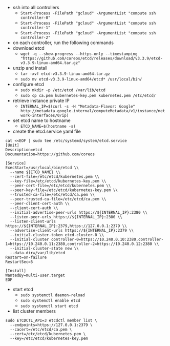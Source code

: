 * ssh into all controllers
    * `Start-Process -FilePath "gcloud" -ArgumentList "compute ssh controller-0"`
    * `Start-Process -FilePath "gcloud" -ArgumentList "compute ssh controller-1"`
    * `Start-Process -FilePath "gcloud" -ArgumentList "compute ssh controller-2"`
* on each controller, run the following commands
* download etcd
    * `wget -q --show-progress --https-only --timestamping "https://github.com/coreos/etcd/releases/download/v3.3.9/etcd-v3.3.9-linux-amd64.tar.gz"`
* unzip and install
    * `tar -xvf etcd-v3.3.9-linux-amd64.tar.gz`
    * `sudo mv etcd-v3.3.9-linux-amd64/etcd* /usr/local/bin/`
* configure etcd
    * `sudo mkdir -p /etc/etcd /var/lib/etcd`
    * `sudo cp ca.pem kubernetes-key.pem kubernetes.pem /etc/etcd/`
* retrieve instance private IP
    * `INTERNAL_IP=$(curl -s -H "Metadata-Flavor: Google" http://metadata.google.internal/computeMetadata/v1/instance/network-interfaces/0/ip)`
* set etcd name to hostname
    * `ETCD_NAME=$(hostname -s)`
* create the etcd.service yaml file
```
cat <<EOF | sudo tee /etc/systemd/system/etcd.service
[Unit]
Description=etcd
Documentation=https://github.com/coreos

[Service]
ExecStart=/usr/local/bin/etcd \\
  --name ${ETCD_NAME} \\
  --cert-file=/etc/etcd/kubernetes.pem \\
  --key-file=/etc/etcd/kubernetes-key.pem \\
  --peer-cert-file=/etc/etcd/kubernetes.pem \\
  --peer-key-file=/etc/etcd/kubernetes-key.pem \\
  --trusted-ca-file=/etc/etcd/ca.pem \\
  --peer-trusted-ca-file=/etc/etcd/ca.pem \\
  --peer-client-cert-auth \\
  --client-cert-auth \\
  --initial-advertise-peer-urls https://${INTERNAL_IP}:2380 \\
  --listen-peer-urls https://${INTERNAL_IP}:2380 \\
  --listen-client-urls https://${INTERNAL_IP}:2379,https://127.0.0.1:2379 \\
  --advertise-client-urls https://${INTERNAL_IP}:2379 \\
  --initial-cluster-token etcd-cluster-0 \\
  --initial-cluster controller-0=https://10.240.0.10:2380,controller-1=https://10.240.0.11:2380,controller-2=https://10.240.0.12:2380 \\
  --initial-cluster-state new \\
  --data-dir=/var/lib/etcd
Restart=on-failure
RestartSec=5

[Install]
WantedBy=multi-user.target
EOF
```
* start etcd
    * `sudo systemctl daemon-reload`
    * `sudo systemctl enable etcd`
    * `sudo systemctl start etcd`
* list cluster members
```
sudo ETCDCTL_API=3 etcdctl member list \
  --endpoints=https://127.0.0.1:2379 \
  --cacert=/etc/etcd/ca.pem \
  --cert=/etc/etcd/kubernetes.pem \
  --key=/etc/etcd/kubernetes-key.pem
```  
